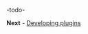 -todo-



**Next** - [Developing plugins](https://github.com/adaptlearning/adapt_framework/wiki/Developing-plugins)